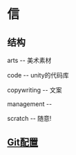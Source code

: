 # 信

## 结构

arts -- 美术素材

code -- unity的代码库

copywriting -- 文案

management -- 

scratch -- 随意!

## [Git配置](https://github.com/Axiwa/Letter/blob/master/management/Git.md)

